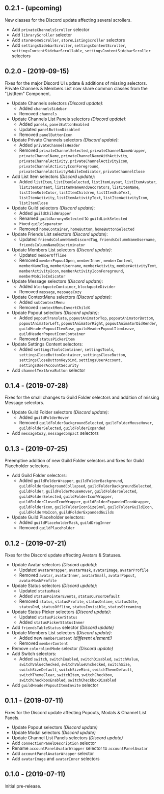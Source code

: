 ## 0.2.1 - (upcoming)
New classes for the Discord update affecting several scrollers.

- Add `privateChannelsScroller` selector
- Add `libraryScroller` selector
- Add `storeHomeScroller`, `storeListingScroller` selectors
- Add `settingsSidebarScroller`, `settingsContentScroller`, `settingsContentSidebarScrollable`, `settingsContentSidebarScroller` selectors

## 0.2.0 - (2019-09-15)
Fixes for the major Discord UI update & additions of missing selectors.  
Private Channels & Members List now share common classes from the "ListItem" Component.

- Update Channels selectors *(Discord update)*:
	* Added `channelsSidebar`
	* Removed `channels`
- Update Channels List Panels selectors *(Discord update)*:
	* Added `panels`, `panelButtonEnabled`
	* Updated `panelButtonDisabled`
	* Removed `panelButtonIcon`
- Update Private Channels selectors *(Discord update)*:
	* Added `privateChannelsHeader`
	* Removed `privateChannelSelected`, `privateChannelNameWrapper`, `privateChannelName`, `privateChannelNameWithActivity`, `privateChannelActivity`, `privateChannelActivityIcon`, `privateChannelActivityIconForeground`, `privateChannelActivityMobileIndicator`, `privateChannelClose`
- Add List Item selectors *(Discord update)*:
	* Added `listItem`, `listItemSelected`, `listItemLayout`, `listItemAvatar`, `listItemContent`, `listItemNameAndDecorators`, `listItemName`, `listItemRoleColor`, `listItemChildren`, `listItemSubText`, `listItemActivity`, `listItemActivityText`, `listItemActivityIcon`, `listItemClose`
- Update Guild selectors *(Discord update)*:
	* Added `guildChildWrapper`
	* Renamed `guildAcronymSelected` to `guildLinkSelected`
	* Fixed `guildSeparator`
	* Removed `homeContainer`, `homeButton`, `homeButtonSelected`
- Update Friends List selectors *(Discord update)*:
	* Updated `friendsColumnNameDiscordTag`, `friendsColumnNameUsername`, `friendsColumnNameDiscriminator`
- Update Members List selectors *(Discord update)*:
	* Updated `memberOffline`
	* Removed `memberPopoutOpen`, `memberInner`, `memberContent`, `memberNameTag`, `memberUsername`, `memberActivity`, `memberActivityText`, `memberActivityIcon`, `memberActivityIconForeground`, `memberMobileIndicator`
- Update Message selectors *(Discord update)*:
	* Added `blockquoteContainer`, `blockquoteDivider`
	* Removed `message`, `messageCozy`
- Update ContextMenu selectors *(Discord update)*:
	* Added `subContextMenu`
	* Removed `contextMenuInvertChildX`
- Update Popout selectors *(Discord update)*:
	* Added `popoutTranslate`, `popoutAnimatorTop`, `popoutAnimatorBottom`, `popoutAnimatorLeft`, `popoutAnimatorRight`, `popoutAnimatorDidRender`, `guildHeaderPopoutItemBase`, `guildHeaderPopoutItemLeave`, `guildHeaderPopoutIconContainer`
	* Removed `statusPickerItem`
- Update Settings Content selectors:
	* Added `settingsToolsContainer`, `settingsTools`, `settingsCloseButtonContainer`, `settingsCloseButton`, `settingsCloseButtonKeybind`, `settingsUserAccount`, `settingsUserAccountSecurity`
- Add `channelTextAreaButton` selector

## 0.1.4 - (2019-07-28)
Fixes for the small changes to Guild Folder selectors and addition of missing Message selectors.

- Update Guild Folder selectors *(Discord update)*:
	* Added `guildFolderHover`
	* Removed `guildFolderBackgroundSelected`, `guildFolderMouseHover`, `guildFolderSelected`, `guildFolderExpanded`
- Add `messageCozy`, `messageCompact` selectors

## 0.1.3 - (2019-07-25)
Preemptive addition of new Guild Folder selectors and fixes for Guild Placeholder selectors.

- Add Guild Folder selectors:
	* Added `guildFolderWrapper`, `guildFolderBackground`, `guildFolderBackgroundCollapsed`, `guildFolderBackgroundSelected`, `guildFolder`, `guildFolderMouseHover`, `guildFolderSelected`, `guildFolderSelected`, `guildFolderIconWrapper`, `guildFolderClosedIconWrapper`, `guildFolderExpandedIconWrapper`, `guildFolderIcon`, `guildFolderIconSizeSmol`, `guildFolderGuildIcon`, `guildFolderNoIcon`, `guildFolderExpandedGuilds`
- Update Guild Placeholder selectors:
	* Added `guildPlaceholderMask`, `guildDragInner`
	* Removed `guildPlaceholder`

## 0.1.2 - (2019-07-21)
Fixes for the Discord update affecting Avatars & Statuses.

- Update Avatar selectors *(Discord update)*:
	* Updated `avatarWrapper`, `avatarMask`, `avatarImage`, `avatarProfile`
	* Removed `avatar`, `avatarInner`, `avatarSmall`, `avatarPopout`, `avatarMaskProfile`
- Update Status selectors *(Discord update)*:
	* Updated `statusMask`
	* Added `statusPointerEvents`, `statusCursorDefault`
	* Removed `status`, `statusProfile`, `statusOnline`, `statusIdle`, `statusDnd`, `statusOffline`, `statusInvisible`, `statusStreaming`
- Update Status Picker selectors *(Discord update)*:
	* Updated `statusPickerStatus`
	* Added `statusPickerStatusInner`
- Add `friendsTableStatus` selector *(Discord update)*
- Update Members List selectors *(Discord update)*:
	* Added new `memberContent` *(different element!)*
	* Removed `memberContent`
- Remove `colorblindMode` selector *(Discord update)*
- Add Switch selectors:
	* Added `switch`, `switchEnabled`, `switchDisabled`, `switchValue`, `switchValueChecked`, `switchValueUnckecked`, `switchSize`, `switchSizeDefault`, `switchSizeMini`, `switchThemeDefault`, `switchThemeClear`, `switchItem`, `switchCheckbox`, `switchCheckboxEnabled`, `switchCheckboxDisabled`
- Add `guildHeaderPopoutItemInvite` selector

## 0.1.1 - (2019-07-11)
Fixes for the Discord update affecting Popouts, Modals & Channel List Panels.

- Update Popout selectors *(Discord update)*
- Update Modal selectors *(Discord update)*
- Update Channel List Panels selectors *(Discord update)*
- Add `connectionPanelDescription` selector
- Rename `accountPanelAvatarWrapper` selector to `accountPanelAvatar`
- Add `accountPanelAvatarWrapper` selector
- Add `avatarImage` and `avatarInner` selectors

## 0.1.0 - (2019-07-11)
Initial pre-release.